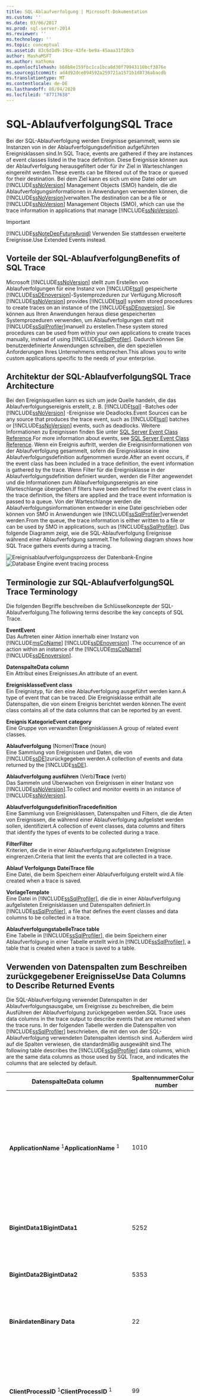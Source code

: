 ```yaml
---
title: SQL-Ablaufverfolgung | Microsoft-Dokumentation
ms.custom: ''
ms.date: 03/06/2017
ms.prod: sql-server-2014
ms.reviewer: ''
ms.technology: ''
ms.topic: conceptual
ms.assetid: 83c6d1d9-19ce-43fe-be9a-45aaa31f20cb
author: MashaMSFT
ms.author: mathoma
ms.openlocfilehash: b68b8e159fbc1ca1bca0d30f79943110bcf3876e
ms.sourcegitcommit: ad4d92dce894592a259721a1571b1d8736abacdb
ms.translationtype: MT
ms.contentlocale: de-DE
ms.lasthandoff: 08/04/2020
ms.locfileid: "87717638"
---
```

# <a name="sql-trace"></a><span data-ttu-id="5fe28-102">SQL-Ablaufverfolgung</span><span class="sxs-lookup"><span data-stu-id="5fe28-102">SQL Trace</span></span>
  <span data-ttu-id="5fe28-103">Bei der SQL-Ablaufverfolgung werden Ereignisse gesammelt, wenn sie Instanzen von in der Ablaufverfolgungsdefinition aufgeführten Ereignisklassen sind.</span><span class="sxs-lookup"><span data-stu-id="5fe28-103">In SQL Trace, events are gathered if they are instances of event classes listed in the trace definition.</span></span> <span data-ttu-id="5fe28-104">Diese Ereignisse können aus der Ablaufverfolgung herausgefiltert oder für ihr Ziel in Warteschlangen eingereiht werden.</span><span class="sxs-lookup"><span data-stu-id="5fe28-104">These events can be filtered out of the trace or queued for their destination.</span></span> <span data-ttu-id="5fe28-105">Bei dem Ziel kann es sich um eine Datei oder um [!INCLUDE[ssNoVersion](../../../includes/ssnoversion-md.md)] Management Objects (SMO) handeln, die die Ablaufverfolgungsinformationen in Anwendungen verwenden können, die [!INCLUDE[ssNoVersion](../../../includes/ssnoversion-md.md)]verwalten.</span><span class="sxs-lookup"><span data-stu-id="5fe28-105">The destination can be a file or [!INCLUDE[ssNoVersion](../../../includes/ssnoversion-md.md)] Management Objects (SMO), which can use the trace information in applications that manage [!INCLUDE[ssNoVersion](../../../includes/ssnoversion-md.md)].</span></span>  
  
> [!IMPORTANT]  
>  [!INCLUDE[ssNoteDepFutureAvoid](../../includes/ssnotedepfutureavoid-md.md)] <span data-ttu-id="5fe28-106">Verwenden Sie stattdessen erweiterte Ereignisse.</span><span class="sxs-lookup"><span data-stu-id="5fe28-106">Use Extended Events instead.</span></span>  
  
## <a name="benefits-of-sql-trace"></a><span data-ttu-id="5fe28-107">Vorteile der SQL-Ablaufverfolgung</span><span class="sxs-lookup"><span data-stu-id="5fe28-107">Benefits of SQL Trace</span></span>  
 <span data-ttu-id="5fe28-108">Microsoft [!INCLUDE[ssNoVersion](../../../includes/ssnoversion-md.md)] stellt zum Erstellen von Ablaufverfolgungen für eine Instanz von [!INCLUDE[tsql](../../../includes/tsql-md.md)] gespeicherte [!INCLUDE[ssDEnoversion](../../../includes/ssdenoversion-md.md)]-Systemprozeduren zur Verfügung.</span><span class="sxs-lookup"><span data-stu-id="5fe28-108">Microsoft [!INCLUDE[ssNoVersion](../../../includes/ssnoversion-md.md)] provides [!INCLUDE[tsql](../../../includes/tsql-md.md)] system stored procedures to create traces on an instance of the [!INCLUDE[ssDEnoversion](../../../includes/ssdenoversion-md.md)].</span></span> <span data-ttu-id="5fe28-109">Sie können aus Ihren Anwendungen heraus diese gespeicherten Systemprozeduren verwenden, um Ablaufverfolgungen statt mit [!INCLUDE[ssSqlProfiler](../../../includes/sssqlprofiler-md.md)]manuell zu erstellen.</span><span class="sxs-lookup"><span data-stu-id="5fe28-109">These system stored procedures can be used from within your own applications to create traces manually, instead of using [!INCLUDE[ssSqlProfiler](../../../includes/sssqlprofiler-md.md)].</span></span> <span data-ttu-id="5fe28-110">Dadurch können Sie benutzerdefinierte Anwendungen schreiben, die den speziellen Anforderungen Ihres Unternehmens entsprechen.</span><span class="sxs-lookup"><span data-stu-id="5fe28-110">This allows you to write custom applications specific to the needs of your enterprise.</span></span>  
  
## <a name="sql-trace-architecture"></a><span data-ttu-id="5fe28-111">Architektur der SQL-Ablaufverfolgung</span><span class="sxs-lookup"><span data-stu-id="5fe28-111">SQL Trace Architecture</span></span>  
 <span data-ttu-id="5fe28-112">Bei den Ereignisquellen kann es sich um jede Quelle handeln, die das Ablaufverfolgungsereignis erstellt, z. B. [!INCLUDE[tsql](../../../includes/tsql-md.md)] -Batches oder [!INCLUDE[ssNoVersion](../../../includes/ssnoversion-md.md)] -Ereignisse wie Deadlocks.</span><span class="sxs-lookup"><span data-stu-id="5fe28-112">Event Sources can be any source that produces the trace event, such as [!INCLUDE[tsql](../../../includes/tsql-md.md)] batches or [!INCLUDE[ssNoVersion](../../../includes/ssnoversion-md.md)] events, such as deadlocks.</span></span> <span data-ttu-id="5fe28-113">Weitere Informationen zu Ereignissen finden Sie unter [SQL Server Event Class Reference](../event-classes/sql-server-event-class-reference.md).</span><span class="sxs-lookup"><span data-stu-id="5fe28-113">For more information about events, see [SQL Server Event Class Reference](../event-classes/sql-server-event-class-reference.md).</span></span> <span data-ttu-id="5fe28-114">Wenn ein Ereignis auftritt, werden die Ereignisinformationen von der Ablaufverfolgung gesammelt, sofern die Ereignisklasse in eine Ablaufverfolgungsdefinition aufgenommen wurde.</span><span class="sxs-lookup"><span data-stu-id="5fe28-114">After an event occurs, if the event class has been included in a trace definition, the event information is gathered by the trace.</span></span> <span data-ttu-id="5fe28-115">Wenn Filter für die Ereignisklasse in der Ablaufverfolgungsdefinition definiert wurden, werden die Filter angewendet und die Informationen zum Ablaufverfolgungsereignis an eine Warteschlange übergeben.</span><span class="sxs-lookup"><span data-stu-id="5fe28-115">If filters have been defined for the event class in the trace definition, the filters are applied and the trace event information is passed to a queue.</span></span> <span data-ttu-id="5fe28-116">Von der Warteschlange werden die Ablaufverfolgungsinformationen entweder in eine Datei geschrieben oder können von SMO in Anwendungen wie [!INCLUDE[ssSqlProfiler](../../../includes/sssqlprofiler-md.md)]verwendet werden.</span><span class="sxs-lookup"><span data-stu-id="5fe28-116">From the queue, the trace information is either written to a file or can be used by SMO in applications, such as [!INCLUDE[ssSqlProfiler](../../../includes/sssqlprofiler-md.md)].</span></span> <span data-ttu-id="5fe28-117">Das folgende Diagramm zeigt, wie die SQL-Ablaufverfolgung Ereignisse während einer Ablaufverfolgung sammelt.</span><span class="sxs-lookup"><span data-stu-id="5fe28-117">The following diagram shows how SQL Trace gathers events during a tracing.</span></span>  
  
 <span data-ttu-id="5fe28-118">![Ereignisablaufverfolgungsprozess der Datenbank-Engine](../../database-engine/media/tracarch.gif "Ereignisablaufverfolgungsprozess der Datenbank-Engine")</span><span class="sxs-lookup"><span data-stu-id="5fe28-118">![Database Engine event tracing process](../../database-engine/media/tracarch.gif "Database Engine event tracing process")</span></span>  
  
## <a name="sql-trace-terminology"></a><span data-ttu-id="5fe28-119">Terminologie zur SQL-Ablaufverfolgung</span><span class="sxs-lookup"><span data-stu-id="5fe28-119">SQL Trace Terminology</span></span>  
 <span data-ttu-id="5fe28-120">Die folgenden Begriffe beschreiben die Schlüsselkonzepte der SQL-Ablaufverfolgung.</span><span class="sxs-lookup"><span data-stu-id="5fe28-120">The following terms describe the key concepts of SQL Trace.</span></span>  
  
 <span data-ttu-id="5fe28-121">**Event**</span><span class="sxs-lookup"><span data-stu-id="5fe28-121">**Event**</span></span>  
 <span data-ttu-id="5fe28-122">Das Auftreten einer Aktion innerhalb einer Instanz von [!INCLUDE[msCoName](../../includes/msconame-md.md)] [!INCLUDE[ssDEnoversion](../../../includes/ssdenoversion-md.md)] .</span><span class="sxs-lookup"><span data-stu-id="5fe28-122">The occurrence of an action within an instance of the [!INCLUDE[msCoName](../../includes/msconame-md.md)] [!INCLUDE[ssDEnoversion](../../../includes/ssdenoversion-md.md)].</span></span>  
  
 <span data-ttu-id="5fe28-123">**Datenspalte**</span><span class="sxs-lookup"><span data-stu-id="5fe28-123">**Data column**</span></span>  
 <span data-ttu-id="5fe28-124">Ein Attribut eines Ereignisses.</span><span class="sxs-lookup"><span data-stu-id="5fe28-124">An attribute of an event.</span></span>  
  
 <span data-ttu-id="5fe28-125">**Ereignisklasse**</span><span class="sxs-lookup"><span data-stu-id="5fe28-125">**Event class**</span></span>  
 <span data-ttu-id="5fe28-126">Ein Ereignistyp, für den eine Ablaufverfolgung ausgeführt werden kann.</span><span class="sxs-lookup"><span data-stu-id="5fe28-126">A type of event that can be traced.</span></span> <span data-ttu-id="5fe28-127">Die Ereignisklasse enthält alle Datenspalten, die von einem Ereignis berichtet werden können.</span><span class="sxs-lookup"><span data-stu-id="5fe28-127">The event class contains all of the data columns that can be reported by an event.</span></span>  
  
 <span data-ttu-id="5fe28-128">**Ereignis Kategorie**</span><span class="sxs-lookup"><span data-stu-id="5fe28-128">**Event category**</span></span>  
 <span data-ttu-id="5fe28-129">Eine Gruppe von verwandten Ereignisklassen.</span><span class="sxs-lookup"><span data-stu-id="5fe28-129">A group of related event classes.</span></span>  
  
 <span data-ttu-id="5fe28-130">**Ablaufverfolgung** (Nomen)</span><span class="sxs-lookup"><span data-stu-id="5fe28-130">**Trace** (noun)</span></span>  
 <span data-ttu-id="5fe28-131">Eine Sammlung von Ereignissen und Daten, die von [!INCLUDE[ssDE](../../includes/ssde-md.md)]zurückgegeben werden.</span><span class="sxs-lookup"><span data-stu-id="5fe28-131">A collection of events and data returned by the [!INCLUDE[ssDE](../../includes/ssde-md.md)].</span></span>  
  
 <span data-ttu-id="5fe28-132">**Ablaufverfolgung ausführen** (Verb)</span><span class="sxs-lookup"><span data-stu-id="5fe28-132">**Trace** (verb)</span></span>  
 <span data-ttu-id="5fe28-133">Das Sammeln und Überwachen von Ereignissen in einer Instanz von [!INCLUDE[ssNoVersion](../../../includes/ssnoversion-md.md)].</span><span class="sxs-lookup"><span data-stu-id="5fe28-133">To collect and monitor events in an instance of [!INCLUDE[ssNoVersion](../../../includes/ssnoversion-md.md)].</span></span>  
  
 <span data-ttu-id="5fe28-134">**Ablaufverfolgungsdefinition**</span><span class="sxs-lookup"><span data-stu-id="5fe28-134">**Tracedefinition**</span></span>  
 <span data-ttu-id="5fe28-135">Eine Sammlung von Ereignisklassen, Datenspalten und Filtern, die die Arten von Ereignissen, die während einer Ablaufverfolgung aufgelistet werden sollen, identifiziert.</span><span class="sxs-lookup"><span data-stu-id="5fe28-135">A collection of event classes, data columns and filters that identify the types of events to be collected during a trace.</span></span>  
  
 <span data-ttu-id="5fe28-136">**Filter**</span><span class="sxs-lookup"><span data-stu-id="5fe28-136">**Filter**</span></span>  
 <span data-ttu-id="5fe28-137">Kriterien, die die in einer Ablaufverfolgung aufgelisteten Ereignisse eingrenzen.</span><span class="sxs-lookup"><span data-stu-id="5fe28-137">Criteria that limit the events that are collected in a trace.</span></span>  
  
 <span data-ttu-id="5fe28-138">**Ablauf Verfolgungs Datei**</span><span class="sxs-lookup"><span data-stu-id="5fe28-138">**Trace file**</span></span>  
 <span data-ttu-id="5fe28-139">Eine Datei, die beim Speichern einer Ablaufverfolgung erstellt wird.</span><span class="sxs-lookup"><span data-stu-id="5fe28-139">A file created when a trace is saved.</span></span>  
  
 <span data-ttu-id="5fe28-140">**Vorlage**</span><span class="sxs-lookup"><span data-stu-id="5fe28-140">**Template**</span></span>  
 <span data-ttu-id="5fe28-141">Eine Datei in [!INCLUDE[ssSqlProfiler](../../../includes/sssqlprofiler-md.md)], die die in einer Ablaufverfolgung aufgelisteten Ereignisklassen und Datenspalten definiert.</span><span class="sxs-lookup"><span data-stu-id="5fe28-141">In [!INCLUDE[ssSqlProfiler](../../../includes/sssqlprofiler-md.md)], a file that defines the event classes and data columns to be collected in a trace.</span></span>  
  
 <span data-ttu-id="5fe28-142">**Ablaufverfolgungstabelle**</span><span class="sxs-lookup"><span data-stu-id="5fe28-142">**Trace table**</span></span>  
 <span data-ttu-id="5fe28-143">Eine Tabelle in [!INCLUDE[ssSqlProfiler](../../../includes/sssqlprofiler-md.md)], die beim Speichern einer Ablaufverfolgung in einer Tabelle erstellt wird.</span><span class="sxs-lookup"><span data-stu-id="5fe28-143">In [!INCLUDE[ssSqlProfiler](../../../includes/sssqlprofiler-md.md)], a table that is created when a trace is saved to a table.</span></span>  
  
## <a name="use-data-columns-to-describe-returned-events"></a><span data-ttu-id="5fe28-144">Verwenden von Datenspalten zum Beschreiben zurückgegebener Ereignisse</span><span class="sxs-lookup"><span data-stu-id="5fe28-144">Use Data Columns to Describe Returned Events</span></span>  
 <span data-ttu-id="5fe28-145">Die SQL-Ablaufverfolgung verwendet Datenspalten in der Ablaufverfolgungsausgabe, um Ereignisse zu beschreiben, die beim Ausführen der Ablaufverfolgung zurückgegeben werden.</span><span class="sxs-lookup"><span data-stu-id="5fe28-145">SQL Trace uses data columns in the trace output to describe events that are returned when the trace runs.</span></span> <span data-ttu-id="5fe28-146">In der folgenden Tabelle werden die Datenspalten von [!INCLUDE[ssSqlProfiler](../../../includes/sssqlprofiler-md.md)] beschrieben, die mit den von der SQL-Ablaufverfolgung verwendeten Datenspalten identisch sind. Außerdem wird auf die Spalten verwiesen, die standardmäßig ausgewählt sind.</span><span class="sxs-lookup"><span data-stu-id="5fe28-146">The following table describes the [!INCLUDE[ssSqlProfiler](../../../includes/sssqlprofiler-md.md)] data columns, which are the same data columns as those used by SQL Trace, and indicates the columns that are selected by default.</span></span>  
  
|<span data-ttu-id="5fe28-147">Datenspalte</span><span class="sxs-lookup"><span data-stu-id="5fe28-147">Data column</span></span>|<span data-ttu-id="5fe28-148">Spaltennummer</span><span class="sxs-lookup"><span data-stu-id="5fe28-148">Column number</span></span>|<span data-ttu-id="5fe28-149">BESCHREIBUNG</span><span class="sxs-lookup"><span data-stu-id="5fe28-149">Description</span></span>|  
|-----------------|-------------------|-----------------|  
|<span data-ttu-id="5fe28-150">**ApplicationName** <sup>1</sup></span><span class="sxs-lookup"><span data-stu-id="5fe28-150">**ApplicationName** <sup>1</sup></span></span>|<span data-ttu-id="5fe28-151">10</span><span class="sxs-lookup"><span data-stu-id="5fe28-151">10</span></span>|<span data-ttu-id="5fe28-152">Der Name der Clientanwendung, die die Verbindung mit einer Instanz von [!INCLUDE[ssNoVersion](../../../includes/ssnoversion-md.md)]hergestellt hat.</span><span class="sxs-lookup"><span data-stu-id="5fe28-152">The name of the client application that created the connection to an instance of [!INCLUDE[ssNoVersion](../../../includes/ssnoversion-md.md)].</span></span> <span data-ttu-id="5fe28-153">Diese Spalte wird mit den Werten aufgefüllt, die von der Anwendung übergeben werden, und nicht mit dem Namen des Programms.</span><span class="sxs-lookup"><span data-stu-id="5fe28-153">This column is populated with the values passed by the application and not the name of the program.</span></span>|  
|<span data-ttu-id="5fe28-154">**BigintData1**</span><span class="sxs-lookup"><span data-stu-id="5fe28-154">**BigintData1**</span></span>|<span data-ttu-id="5fe28-155">52</span><span class="sxs-lookup"><span data-stu-id="5fe28-155">52</span></span>|<span data-ttu-id="5fe28-156">Ein Wert (Datentyp `bigint`), der von der Ereignisklasse abhängt, die in der Ablaufverfolgung angegeben ist.</span><span class="sxs-lookup"><span data-stu-id="5fe28-156">Value (`bigint` data type), which depends on the event class specified in the trace.</span></span>|  
|<span data-ttu-id="5fe28-157">**BigintData2**</span><span class="sxs-lookup"><span data-stu-id="5fe28-157">**BigintData2**</span></span>|<span data-ttu-id="5fe28-158">53</span><span class="sxs-lookup"><span data-stu-id="5fe28-158">53</span></span>|<span data-ttu-id="5fe28-159">Ein Wert (Datentyp `bigint`), der von der Ereignisklasse abhängt, die in der Ablaufverfolgung angegeben ist.</span><span class="sxs-lookup"><span data-stu-id="5fe28-159">Value (`bigint` data type), which depends on the event class specified in the trace.</span></span>|  
|<span data-ttu-id="5fe28-160">**Binärdaten**</span><span class="sxs-lookup"><span data-stu-id="5fe28-160">**Binary Data**</span></span>|<span data-ttu-id="5fe28-161">2</span><span class="sxs-lookup"><span data-stu-id="5fe28-161">2</span></span>|<span data-ttu-id="5fe28-162">Der binäre Wert, der von der Ereignisklasse abhängt, die in der Ablaufverfolgung aufgezeichnet wird.</span><span class="sxs-lookup"><span data-stu-id="5fe28-162">The binary value dependent on the event class that is captured in the trace.</span></span>|  
|<span data-ttu-id="5fe28-163">**ClientProcessID** <sup>1</sup></span><span class="sxs-lookup"><span data-stu-id="5fe28-163">**ClientProcessID** <sup>1</sup></span></span>|<span data-ttu-id="5fe28-164">9</span><span class="sxs-lookup"><span data-stu-id="5fe28-164">9</span></span>|<span data-ttu-id="5fe28-165">Die ID, die der Hostcomputer dem Prozess zuweist, in dem die Clientanwendung ausgeführt wird.</span><span class="sxs-lookup"><span data-stu-id="5fe28-165">The ID assigned by the host computer to the process where the client application is running.</span></span> <span data-ttu-id="5fe28-166">Diese Datenspalte wird aufgefüllt, wenn die Clientprozess-ID durch den Client bereitgestellt wird.</span><span class="sxs-lookup"><span data-stu-id="5fe28-166">This data column is populated if the client process ID is provided by the client.</span></span>|  
|<span data-ttu-id="5fe28-167">**ColumnPermissions**</span><span class="sxs-lookup"><span data-stu-id="5fe28-167">**ColumnPermissions**</span></span>|<span data-ttu-id="5fe28-168">44</span><span class="sxs-lookup"><span data-stu-id="5fe28-168">44</span></span>|<span data-ttu-id="5fe28-169">Gibt an, ob eine Spaltenberechtigung festgelegt wurde.</span><span class="sxs-lookup"><span data-stu-id="5fe28-169">Indicates whether a column permission was set.</span></span> <span data-ttu-id="5fe28-170">Sie können den Text der Anweisung analysieren, um zu bestimmen, welche Berechtigungen auf welche Spalten angewendet wurden.</span><span class="sxs-lookup"><span data-stu-id="5fe28-170">You can parse the statement text to determine which permissions were applied to which columns.</span></span>|  
|<span data-ttu-id="5fe28-171">**CPU**</span><span class="sxs-lookup"><span data-stu-id="5fe28-171">**CPU**</span></span>|<span data-ttu-id="5fe28-172">18</span><span class="sxs-lookup"><span data-stu-id="5fe28-172">18</span></span>|<span data-ttu-id="5fe28-173">Die CPU-Zeit (in Millisekunden), die vom Ereignis verwendet wurde.</span><span class="sxs-lookup"><span data-stu-id="5fe28-173">The amount of CPU time (in milliseconds) that is used by the event.</span></span>|  
|<span data-ttu-id="5fe28-174">**Datenbank-ID** <sup>1</sup></span><span class="sxs-lookup"><span data-stu-id="5fe28-174">**Database ID** <sup>1</sup></span></span>|<span data-ttu-id="5fe28-175">3</span><span class="sxs-lookup"><span data-stu-id="5fe28-175">3</span></span>|<span data-ttu-id="5fe28-176">Die ID der Datenbank, die durch die USE *database_name* -Anweisung angegeben wurde, bzw. die ID der Standarddatenbank, wenn für eine bestimmte Instanz keine USE *database_name*-Anweisung ausgegeben wurde.</span><span class="sxs-lookup"><span data-stu-id="5fe28-176">The ID of the database specified by the USE *database_name* statement, or the ID of the default database if no USE *database_name*statement has been issued for a given instance.</span></span> [!INCLUDE[ssSqlProfiler](../../../includes/sssqlprofiler-md.md)] <span data-ttu-id="5fe28-177">zeigt den Namen der Datenbank an, wenn die **ServerName** -Datenspalte in der Ablaufverfolgung aufgezeichnet wird und der Server verfügbar ist.</span><span class="sxs-lookup"><span data-stu-id="5fe28-177">displays the name of the database if the **ServerName** data column is captured in the trace and the server is available.</span></span> <span data-ttu-id="5fe28-178">Der Wert für eine Datenbank kann mithilfe der DB_ID-Funktion ermittelt werden.</span><span class="sxs-lookup"><span data-stu-id="5fe28-178">Determine the value for a database by using the DB_ID function.</span></span>|  
|<span data-ttu-id="5fe28-179">**DatabaseName**</span><span class="sxs-lookup"><span data-stu-id="5fe28-179">**DatabaseName**</span></span>|<span data-ttu-id="5fe28-180">35</span><span class="sxs-lookup"><span data-stu-id="5fe28-180">35</span></span>|<span data-ttu-id="5fe28-181">Der Name der Datenbank, in der die Benutzeranweisung ausgeführt wird.</span><span class="sxs-lookup"><span data-stu-id="5fe28-181">The name of the database in which the user statement is running.</span></span>|  
|<span data-ttu-id="5fe28-182">**Dbusername** <sup>1</sup></span><span class="sxs-lookup"><span data-stu-id="5fe28-182">**DBUserName** <sup>1</sup></span></span>|<span data-ttu-id="5fe28-183">40</span><span class="sxs-lookup"><span data-stu-id="5fe28-183">40</span></span>|<span data-ttu-id="5fe28-184">Der [!INCLUDE[ssNoVersion](../../../includes/ssnoversion-md.md)] -Benutzername des Clients.</span><span class="sxs-lookup"><span data-stu-id="5fe28-184">The [!INCLUDE[ssNoVersion](../../../includes/ssnoversion-md.md)] user name of the client.</span></span>|  
|<span data-ttu-id="5fe28-185">**Duration**</span><span class="sxs-lookup"><span data-stu-id="5fe28-185">**Duration**</span></span>|<span data-ttu-id="5fe28-186">13</span><span class="sxs-lookup"><span data-stu-id="5fe28-186">13</span></span>|<span data-ttu-id="5fe28-187">Die Dauer (in Millisekunden) des Ereignisses.</span><span class="sxs-lookup"><span data-stu-id="5fe28-187">The duration (in microseconds) of the event.</span></span><br /><br /> <span data-ttu-id="5fe28-188">Der Server meldet die Dauer eines Ereignisses in Mikrosekunden (ein Millionstel oder 10<sup>-6</sup>einer Sekunde) und den Umfang der vom Ereignis verbrauchten CPU-Zeit in Millisekunden (ein Tausendstel oder 10<sup>-3</sup>einer Sekunde).</span><span class="sxs-lookup"><span data-stu-id="5fe28-188">The server reports the duration of an event in microseconds (one millionth, or 10<sup>-6</sup>, of a second) and the amount of CPU time used by the event in milliseconds (one thousandth, or 10<sup>-3</sup>, of a second).</span></span> <span data-ttu-id="5fe28-189">In [!INCLUDE[ssSqlProfiler](../../../includes/sssqlprofiler-md.md)] zeigt die grafische Benutzeroberfläche die **Duration** -Spalte standardmäßig in Millisekunden an. Wird jedoch eine Ablaufverfolgung entweder in einer Datei oder in einer Datenbanktabelle gespeichert, wird der Wert der **Duration** -Spalte in Mikrosekunden aufgezeichnet.</span><span class="sxs-lookup"><span data-stu-id="5fe28-189">The [!INCLUDE[ssSqlProfiler](../../../includes/sssqlprofiler-md.md)] graphical user interface displays the **Duration** column in milliseconds by default, but when a trace is saved to either a file or a database table, the **Duration** column value is written in microseconds.</span></span>|  
|<span data-ttu-id="5fe28-190">**EndTime**</span><span class="sxs-lookup"><span data-stu-id="5fe28-190">**EndTime**</span></span>|<span data-ttu-id="5fe28-191">15</span><span class="sxs-lookup"><span data-stu-id="5fe28-191">15</span></span>|<span data-ttu-id="5fe28-192">Die Beendigungszeit des Ereignisses.</span><span class="sxs-lookup"><span data-stu-id="5fe28-192">The time at which the event ended.</span></span> <span data-ttu-id="5fe28-193">Diese Spalte wird nicht für Ereignisklassen, die auf ein startendes Ereignis verweisen, wie z. B. **SQL:BatchStarting** oder **SP:Starting**, aufgefüllt.</span><span class="sxs-lookup"><span data-stu-id="5fe28-193">This column is not populated for event classes that refer to an event that is starting, such as **SQL:BatchStarting** or **SP:Starting**.</span></span>|  
|<span data-ttu-id="5fe28-194">**Fehler**</span><span class="sxs-lookup"><span data-stu-id="5fe28-194">**Error**</span></span>|<span data-ttu-id="5fe28-195">31</span><span class="sxs-lookup"><span data-stu-id="5fe28-195">31</span></span>|<span data-ttu-id="5fe28-196">Die Fehlernummer eines Ereignisses.</span><span class="sxs-lookup"><span data-stu-id="5fe28-196">The error number of a given event.</span></span> <span data-ttu-id="5fe28-197">Dies ist häufig die in **sysmessages**gespeicherte Fehlernummer.</span><span class="sxs-lookup"><span data-stu-id="5fe28-197">Often this is the error number stored in **sysmessages**.</span></span>|  
|<span data-ttu-id="5fe28-198">**EventClass** <sup>1</sup></span><span class="sxs-lookup"><span data-stu-id="5fe28-198">**EventClass** <sup>1</sup></span></span>|<span data-ttu-id="5fe28-199">27</span><span class="sxs-lookup"><span data-stu-id="5fe28-199">27</span></span>|<span data-ttu-id="5fe28-200">Der Typ der aufgezeichneten Ereignisklasse.</span><span class="sxs-lookup"><span data-stu-id="5fe28-200">The type of event class that is captured.</span></span>|  
|<span data-ttu-id="5fe28-201">**EventSequence**</span><span class="sxs-lookup"><span data-stu-id="5fe28-201">**EventSequence**</span></span>|<span data-ttu-id="5fe28-202">51</span><span class="sxs-lookup"><span data-stu-id="5fe28-202">51</span></span>|<span data-ttu-id="5fe28-203">Die Sequenznummer für dieses Ereignis.</span><span class="sxs-lookup"><span data-stu-id="5fe28-203">Sequence number for this event.</span></span>|  
|<span data-ttu-id="5fe28-204">**EventSubClass** <sup>1</sup></span><span class="sxs-lookup"><span data-stu-id="5fe28-204">**EventSubClass** <sup>1</sup></span></span>|<span data-ttu-id="5fe28-205">21</span><span class="sxs-lookup"><span data-stu-id="5fe28-205">21</span></span>|<span data-ttu-id="5fe28-206">Der Typ der Ereignisunterklasse, der weitere Informationen zu jeder Ereignisklasse bereitstellt.</span><span class="sxs-lookup"><span data-stu-id="5fe28-206">The type of event subclass, which provides further information about each event class.</span></span> <span data-ttu-id="5fe28-207">Beispielsweise repräsentieren Ereignisunterklassenwerte für die **Execution Warnings** -Ereignisklasse den Typ der Ausführungswarnung:</span><span class="sxs-lookup"><span data-stu-id="5fe28-207">For example, event subclass values for the **Execution Warning** event class represent the type of execution warning:</span></span><br /><br /> <span data-ttu-id="5fe28-208">**1** = Abfragewartezeit.</span><span class="sxs-lookup"><span data-stu-id="5fe28-208">**1** = Query wait.</span></span> <span data-ttu-id="5fe28-209">Die Abfrage muss auf Ressourcen warten (z. B. Arbeitsspeicher), bevor sie ausgeführt werden kann.</span><span class="sxs-lookup"><span data-stu-id="5fe28-209">The query must wait for resources before it can execute; for example, memory.</span></span><br /><br /> <span data-ttu-id="5fe28-210">**2** = Abfrage Timeout. Bei der Abfrage ist beim Warten auf die Ausführung erforderlicher Ressourcen ein Timeout aufgetreten.</span><span class="sxs-lookup"><span data-stu-id="5fe28-210">**2** = Query time-out. The query timed out while waiting for required resources to execute.</span></span> <span data-ttu-id="5fe28-211">Diese Datenspalte wird nicht für alle Ereignisklassen aufgefüllt.</span><span class="sxs-lookup"><span data-stu-id="5fe28-211">This data column is not populated for all event classes.</span></span>|  
|<span data-ttu-id="5fe28-212">**GUID**</span><span class="sxs-lookup"><span data-stu-id="5fe28-212">**GUID**</span></span>|<span data-ttu-id="5fe28-213">54</span><span class="sxs-lookup"><span data-stu-id="5fe28-213">54</span></span>|<span data-ttu-id="5fe28-214">Ein GUID-Wert, der von der Ereignisklasse abhängt, die in der Ablaufverfolgung angegeben ist.</span><span class="sxs-lookup"><span data-stu-id="5fe28-214">GUID value which depends on the event class specified in the trace.</span></span>|  
|<span data-ttu-id="5fe28-215">**FileName**</span><span class="sxs-lookup"><span data-stu-id="5fe28-215">**FileName**</span></span>|<span data-ttu-id="5fe28-216">36</span><span class="sxs-lookup"><span data-stu-id="5fe28-216">36</span></span>|<span data-ttu-id="5fe28-217">Der logische Name der Datei, die geändert wird.</span><span class="sxs-lookup"><span data-stu-id="5fe28-217">The logical name of the file that is modified.</span></span>|  
|<span data-ttu-id="5fe28-218">**Handle**</span><span class="sxs-lookup"><span data-stu-id="5fe28-218">**Handle**</span></span>|<span data-ttu-id="5fe28-219">33</span><span class="sxs-lookup"><span data-stu-id="5fe28-219">33</span></span>|<span data-ttu-id="5fe28-220">Die ganze Zahl, die von ODBC, OLE DB oder DB-Library zum Koordinieren der Serverausführung verwendet wird.</span><span class="sxs-lookup"><span data-stu-id="5fe28-220">The integer used by ODBC, OLE DB, or DB-Library to coordinate server execution.</span></span>|  
|<span data-ttu-id="5fe28-221">**Hostname** <sup>1</sup></span><span class="sxs-lookup"><span data-stu-id="5fe28-221">**HostName** <sup>1</sup></span></span>|<span data-ttu-id="5fe28-222">8</span><span class="sxs-lookup"><span data-stu-id="5fe28-222">8</span></span>|<span data-ttu-id="5fe28-223">Der Name des Computers, auf dem der Client ausgeführt wird.</span><span class="sxs-lookup"><span data-stu-id="5fe28-223">The name of the computer on which the client is running.</span></span> <span data-ttu-id="5fe28-224">Diese Datenspalte wird aufgefüllt, wenn der Hostname durch den Client bereitgestellt wird.</span><span class="sxs-lookup"><span data-stu-id="5fe28-224">This data column is populated if the host name is provided by the client.</span></span> <span data-ttu-id="5fe28-225">Der Hostname kann mithilfe der HOST_NAME-Funktion bestimmt werden.</span><span class="sxs-lookup"><span data-stu-id="5fe28-225">To determine the host name, use the HOST_NAME function.</span></span>|  
|<span data-ttu-id="5fe28-226">**IndexID**</span><span class="sxs-lookup"><span data-stu-id="5fe28-226">**IndexID**</span></span>|<span data-ttu-id="5fe28-227">24</span><span class="sxs-lookup"><span data-stu-id="5fe28-227">24</span></span>|<span data-ttu-id="5fe28-228">Die ID für den Index des Objekts, das von dem Ereignis betroffen ist.</span><span class="sxs-lookup"><span data-stu-id="5fe28-228">The ID for the index on the object affected by the event.</span></span> <span data-ttu-id="5fe28-229">Sie können die Index-ID für ein Objekt mithilfe der **indid** -Spalte der **sysindexes** -Systemtabelle ermitteln.</span><span class="sxs-lookup"><span data-stu-id="5fe28-229">To determine the index ID for an object, use the **indid** column of the **sysindexes** system table.</span></span>|  
|<span data-ttu-id="5fe28-230">**IntegerData**</span><span class="sxs-lookup"><span data-stu-id="5fe28-230">**IntegerData**</span></span>|<span data-ttu-id="5fe28-231">25</span><span class="sxs-lookup"><span data-stu-id="5fe28-231">25</span></span>|<span data-ttu-id="5fe28-232">Der ganzzahlige Wert, der von der Ereignisklasse abhängt, die in der Ablaufverfolgung aufgezeichnet wird.</span><span class="sxs-lookup"><span data-stu-id="5fe28-232">The integer value dependent on the event class captured in the trace.</span></span>|  
|<span data-ttu-id="5fe28-233">**IntegerData2**</span><span class="sxs-lookup"><span data-stu-id="5fe28-233">**IntegerData2**</span></span>|<span data-ttu-id="5fe28-234">55</span><span class="sxs-lookup"><span data-stu-id="5fe28-234">55</span></span>|<span data-ttu-id="5fe28-235">Der ganzzahlige Wert, der von der Ereignisklasse abhängt, die in der Ablaufverfolgung aufgezeichnet wird.</span><span class="sxs-lookup"><span data-stu-id="5fe28-235">The integer value dependent on the event class captured in the trace.</span></span>|  
|<span data-ttu-id="5fe28-236">**IsSystem**</span><span class="sxs-lookup"><span data-stu-id="5fe28-236">**IsSystem**</span></span>|<span data-ttu-id="5fe28-237">60</span><span class="sxs-lookup"><span data-stu-id="5fe28-237">60</span></span>|<span data-ttu-id="5fe28-238">Gibt an, ob das Ereignis bei einem Systemprozess oder einem Benutzerprozess aufgetreten ist:</span><span class="sxs-lookup"><span data-stu-id="5fe28-238">Indicates whether the event occurred on a system process or a user process:</span></span><br /><br /> <span data-ttu-id="5fe28-239">**1** = System</span><span class="sxs-lookup"><span data-stu-id="5fe28-239">**1** = system</span></span><br /><br /> <span data-ttu-id="5fe28-240">**0** = Benutzer</span><span class="sxs-lookup"><span data-stu-id="5fe28-240">**0** = user</span></span>|  
|<span data-ttu-id="5fe28-241">**LineNumber**</span><span class="sxs-lookup"><span data-stu-id="5fe28-241">**LineNumber**</span></span>|<span data-ttu-id="5fe28-242">5</span><span class="sxs-lookup"><span data-stu-id="5fe28-242">5</span></span>|<span data-ttu-id="5fe28-243">Enthält die Nummer der Zeile mit dem Fehler.</span><span class="sxs-lookup"><span data-stu-id="5fe28-243">Contains the number of the line that contains the error.</span></span> <span data-ttu-id="5fe28-244">Für Ereignisse, an denen [!INCLUDE[tsql](../../../includes/tsql-md.md)] -Anweisungen beteiligt sind, wie z. B. **SP:StmtStarting**, enthält der Wert von **LineNumber** die Zeilennummer der Anweisung in der gespeicherten Prozedur oder dem Batch.</span><span class="sxs-lookup"><span data-stu-id="5fe28-244">For events that involve [!INCLUDE[tsql](../../../includes/tsql-md.md)] statements, like **SP:StmtStarting**, the **LineNumber** contains the line number of the statement in the stored procedure or batch.</span></span>|  
|<span data-ttu-id="5fe28-245">**LinkedServerName**</span><span class="sxs-lookup"><span data-stu-id="5fe28-245">**LinkedServerName**</span></span>|<span data-ttu-id="5fe28-246">45</span><span class="sxs-lookup"><span data-stu-id="5fe28-246">45</span></span>|<span data-ttu-id="5fe28-247">Name des Verbindungsservers</span><span class="sxs-lookup"><span data-stu-id="5fe28-247">Name of the linked server.</span></span>|  
|<span data-ttu-id="5fe28-248">**LoginName**</span><span class="sxs-lookup"><span data-stu-id="5fe28-248">**LoginName**</span></span>|<span data-ttu-id="5fe28-249">11</span><span class="sxs-lookup"><span data-stu-id="5fe28-249">11</span></span>|<span data-ttu-id="5fe28-250">Anmeldename des Benutzers (Anmeldung der SQL Server-Sicherheit oder Windows-Anmeldeinformationen im Format DOMAIN\Username).</span><span class="sxs-lookup"><span data-stu-id="5fe28-250">The name of the login of the user (either SQL Server security login or the Windows login credentials in the form of DOMAIN\Username).</span></span>|  
|<span data-ttu-id="5fe28-251">**LoginSID** <sup>1</sup></span><span class="sxs-lookup"><span data-stu-id="5fe28-251">**LoginSid** <sup>1</sup></span></span>|<span data-ttu-id="5fe28-252">41</span><span class="sxs-lookup"><span data-stu-id="5fe28-252">41</span></span>|<span data-ttu-id="5fe28-253">Die Sicherheits-ID (SID) des angemeldeten Benutzers.</span><span class="sxs-lookup"><span data-stu-id="5fe28-253">The security identifier (SID) of the logged-in user.</span></span> <span data-ttu-id="5fe28-254">Sie finden diese Informationen in der **sys.server_principals** -Sicht der **master** -Datenbank.</span><span class="sxs-lookup"><span data-stu-id="5fe28-254">You can find this information in the **sys.server_principals** view of the **master** database.</span></span> <span data-ttu-id="5fe28-255">Jede Anmeldung am Server weist eine eindeutige ID auf.</span><span class="sxs-lookup"><span data-stu-id="5fe28-255">Each login to the server has a unique ID.</span></span>|  
|<span data-ttu-id="5fe28-256">**MethodName**</span><span class="sxs-lookup"><span data-stu-id="5fe28-256">**MethodName**</span></span>|<span data-ttu-id="5fe28-257">47</span><span class="sxs-lookup"><span data-stu-id="5fe28-257">47</span></span>|<span data-ttu-id="5fe28-258">Der Name der OLE DB-Methode.</span><span class="sxs-lookup"><span data-stu-id="5fe28-258">Name of the OLEDB method.</span></span>|  
|<span data-ttu-id="5fe28-259">**Mode**</span><span class="sxs-lookup"><span data-stu-id="5fe28-259">**Mode**</span></span>|<span data-ttu-id="5fe28-260">32</span><span class="sxs-lookup"><span data-stu-id="5fe28-260">32</span></span>|<span data-ttu-id="5fe28-261">Die ganze Zahl, die von verschiedenen Ereignissen verwendet wird, um einen Status zu beschreiben, den das Ereignis anfordert oder den es empfangen hat.</span><span class="sxs-lookup"><span data-stu-id="5fe28-261">The integer used by various events to describe a state the event is requesting or has received.</span></span>|  
|<span data-ttu-id="5fe28-262">**NestLevel**</span><span class="sxs-lookup"><span data-stu-id="5fe28-262">**NestLevel**</span></span>|<span data-ttu-id="5fe28-263">29</span><span class="sxs-lookup"><span data-stu-id="5fe28-263">29</span></span>|<span data-ttu-id="5fe28-264">Ganze Zahl, die die von @@NESTLEVEL zurückgegebenen Daten darstellt.</span><span class="sxs-lookup"><span data-stu-id="5fe28-264">The integer that represents the data returned by @@NESTLEVEL.</span></span>|  
|<span data-ttu-id="5fe28-265">**NTDomainName** <sup>1</sup></span><span class="sxs-lookup"><span data-stu-id="5fe28-265">**NTDomainName** <sup>1</sup></span></span>|<span data-ttu-id="5fe28-266">7</span><span class="sxs-lookup"><span data-stu-id="5fe28-266">7</span></span>|<span data-ttu-id="5fe28-267">Die Microsoft Windows-Domäne, der der Benutzer angehört.</span><span class="sxs-lookup"><span data-stu-id="5fe28-267">The Microsoft Windows domain to which the user belongs.</span></span>|  
|<span data-ttu-id="5fe28-268">**NTUserName** <sup>1</sup></span><span class="sxs-lookup"><span data-stu-id="5fe28-268">**NTUserName** <sup>1</sup></span></span>|<span data-ttu-id="5fe28-269">6</span><span class="sxs-lookup"><span data-stu-id="5fe28-269">6</span></span>|<span data-ttu-id="5fe28-270">Der Windows-Benutzername.</span><span class="sxs-lookup"><span data-stu-id="5fe28-270">The Windows user name.</span></span>|  
|<span data-ttu-id="5fe28-271">**ObjectID**</span><span class="sxs-lookup"><span data-stu-id="5fe28-271">**ObjectID**</span></span>|<span data-ttu-id="5fe28-272">22</span><span class="sxs-lookup"><span data-stu-id="5fe28-272">22</span></span>|<span data-ttu-id="5fe28-273">Die vom System zugewiesene ID des Objekts.</span><span class="sxs-lookup"><span data-stu-id="5fe28-273">The system-assigned ID of the object.</span></span>|  
|<span data-ttu-id="5fe28-274">**ObjectID2**</span><span class="sxs-lookup"><span data-stu-id="5fe28-274">**ObjectID2**</span></span>|<span data-ttu-id="5fe28-275">56</span><span class="sxs-lookup"><span data-stu-id="5fe28-275">56</span></span>|<span data-ttu-id="5fe28-276">Die ID des verbundenen Objekts bzw. der verbundenen Entität, soweit verfügbar.</span><span class="sxs-lookup"><span data-stu-id="5fe28-276">The ID of the related object or entity, if available.</span></span>|  
|<span data-ttu-id="5fe28-277">**ObjectName**</span><span class="sxs-lookup"><span data-stu-id="5fe28-277">**ObjectName**</span></span>|<span data-ttu-id="5fe28-278">34</span><span class="sxs-lookup"><span data-stu-id="5fe28-278">34</span></span>|<span data-ttu-id="5fe28-279">Der Name des Objekts, auf das verwiesen wird.</span><span class="sxs-lookup"><span data-stu-id="5fe28-279">The name of the object that is referenced.</span></span>|  
|<span data-ttu-id="5fe28-280">**ObjectType** <sup>2</sup></span><span class="sxs-lookup"><span data-stu-id="5fe28-280">**ObjectType** <sup>2</sup></span></span>|<span data-ttu-id="5fe28-281">28</span><span class="sxs-lookup"><span data-stu-id="5fe28-281">28</span></span>|<span data-ttu-id="5fe28-282">Der Wert, der den Typ des am Ereignis beteiligten Objekts darstellt.</span><span class="sxs-lookup"><span data-stu-id="5fe28-282">The value representing the type of the object involved in the event.</span></span> <span data-ttu-id="5fe28-283">Dieser Wert entspricht der **Type** -Spalte in **sysobjects**.</span><span class="sxs-lookup"><span data-stu-id="5fe28-283">This value corresponds to the **type** column in **sysobjects**.</span></span>|  
|<span data-ttu-id="5fe28-284">**Kompensieren**</span><span class="sxs-lookup"><span data-stu-id="5fe28-284">**Offset**</span></span>|<span data-ttu-id="5fe28-285">61</span><span class="sxs-lookup"><span data-stu-id="5fe28-285">61</span></span>|<span data-ttu-id="5fe28-286">Der Startoffset der Anweisung in der gespeicherten Prozedur oder dem Batch.</span><span class="sxs-lookup"><span data-stu-id="5fe28-286">The starting offset of the statement within the stored procedure or batch.</span></span>|  
|<span data-ttu-id="5fe28-287">**OwnerID**</span><span class="sxs-lookup"><span data-stu-id="5fe28-287">**OwnerID**</span></span>|<span data-ttu-id="5fe28-288">58</span><span class="sxs-lookup"><span data-stu-id="5fe28-288">58</span></span>|<span data-ttu-id="5fe28-289">Nur für Sperrereignisse.</span><span class="sxs-lookup"><span data-stu-id="5fe28-289">For lock events only.</span></span> <span data-ttu-id="5fe28-290">Der Typ des Objekts, das eine Sperre aufweist.</span><span class="sxs-lookup"><span data-stu-id="5fe28-290">The type of the object that owns a lock.</span></span>|  
|<span data-ttu-id="5fe28-291">**OwnerName**</span><span class="sxs-lookup"><span data-stu-id="5fe28-291">**OwnerName**</span></span>|<span data-ttu-id="5fe28-292">37</span><span class="sxs-lookup"><span data-stu-id="5fe28-292">37</span></span>|<span data-ttu-id="5fe28-293">Der Datenbank-Benutzername des Objektbesitzers.</span><span class="sxs-lookup"><span data-stu-id="5fe28-293">The database user name of the object owner.</span></span>|  
|<span data-ttu-id="5fe28-294">**ParentName**</span><span class="sxs-lookup"><span data-stu-id="5fe28-294">**ParentName**</span></span>|<span data-ttu-id="5fe28-295">59</span><span class="sxs-lookup"><span data-stu-id="5fe28-295">59</span></span>|<span data-ttu-id="5fe28-296">Der Name des Schemas, in dem sich dieses Objekt befindet.</span><span class="sxs-lookup"><span data-stu-id="5fe28-296">The name of the schema in which the object resides.</span></span>|  
|<span data-ttu-id="5fe28-297">**Berechtigungen**</span><span class="sxs-lookup"><span data-stu-id="5fe28-297">**Permissions**</span></span>|<span data-ttu-id="5fe28-298">19</span><span class="sxs-lookup"><span data-stu-id="5fe28-298">19</span></span>|<span data-ttu-id="5fe28-299">Der ganzzahlige Wert, der den Typ der überprüften Berechtigungen darstellt.</span><span class="sxs-lookup"><span data-stu-id="5fe28-299">The integer value that represents the type of permissions checked.</span></span> <span data-ttu-id="5fe28-300">Gültige Werte:</span><span class="sxs-lookup"><span data-stu-id="5fe28-300">Values are:</span></span><br /><br /> <span data-ttu-id="5fe28-301">**1** = alles auswählen</span><span class="sxs-lookup"><span data-stu-id="5fe28-301">**1** = SELECT ALL</span></span><br /><br /> <span data-ttu-id="5fe28-302">**2** = alle aktualisieren</span><span class="sxs-lookup"><span data-stu-id="5fe28-302">**2** = UPDATE ALL</span></span><br /><br /> <span data-ttu-id="5fe28-303">**4** = Verweise auf alle</span><span class="sxs-lookup"><span data-stu-id="5fe28-303">**4** = REFERENCES ALL</span></span><br /><br /> <span data-ttu-id="5fe28-304">**8** = einfügen</span><span class="sxs-lookup"><span data-stu-id="5fe28-304">**8** = INSERT</span></span><br /><br /> <span data-ttu-id="5fe28-305">**16** = löschen</span><span class="sxs-lookup"><span data-stu-id="5fe28-305">**16** = DELETE</span></span><br /><br /> <span data-ttu-id="5fe28-306">**32** = Execute (nur Prozeduren)</span><span class="sxs-lookup"><span data-stu-id="5fe28-306">**32** = EXECUTE (procedures only)</span></span><br /><br /> <span data-ttu-id="5fe28-307">**4096** = Select Any (mindestens eine Spalte)</span><span class="sxs-lookup"><span data-stu-id="5fe28-307">**4096** = SELECT ANY (at least one column)</span></span><br /><br /> <span data-ttu-id="5fe28-308">**8192** = alle aktualisieren</span><span class="sxs-lookup"><span data-stu-id="5fe28-308">**8192** = UPDATE ANY</span></span><br /><br /> <span data-ttu-id="5fe28-309">**16384** = REFERENCES ANY</span><span class="sxs-lookup"><span data-stu-id="5fe28-309">**16384** = REFERENCES ANY</span></span>|  
|<span data-ttu-id="5fe28-310">**ProviderName**</span><span class="sxs-lookup"><span data-stu-id="5fe28-310">**ProviderName**</span></span>|<span data-ttu-id="5fe28-311">46</span><span class="sxs-lookup"><span data-stu-id="5fe28-311">46</span></span>|<span data-ttu-id="5fe28-312">Der Name des OLE DB-Anbieters.</span><span class="sxs-lookup"><span data-stu-id="5fe28-312">Name of the OLEDB provider.</span></span>|  
|<span data-ttu-id="5fe28-313">**Reads**</span><span class="sxs-lookup"><span data-stu-id="5fe28-313">**Reads**</span></span>|<span data-ttu-id="5fe28-314">16</span><span class="sxs-lookup"><span data-stu-id="5fe28-314">16</span></span>|<span data-ttu-id="5fe28-315">Die Anzahl der Lesevorgänge auf dem logischen Datenträger, die vom Server aufgrund dieses Ereignisses ausgeführt werden.</span><span class="sxs-lookup"><span data-stu-id="5fe28-315">The number of read operations on the logical disk that are performed by the server on behalf of the event.</span></span> <span data-ttu-id="5fe28-316">Hierzu zählen alle Lesevorgänge aus Tabellen und Puffern während der Ausführung der Anweisung.</span><span class="sxs-lookup"><span data-stu-id="5fe28-316">These read operations include all reads from tables and buffers during the statement's execution.</span></span>|  
|<span data-ttu-id="5fe28-317">**RequestID**</span><span class="sxs-lookup"><span data-stu-id="5fe28-317">**RequestID**</span></span>|<span data-ttu-id="5fe28-318">49</span><span class="sxs-lookup"><span data-stu-id="5fe28-318">49</span></span>|<span data-ttu-id="5fe28-319">Die ID der Anforderung, die die Anweisung enthält.</span><span class="sxs-lookup"><span data-stu-id="5fe28-319">ID of the request that contains the statement.</span></span>|  
|<span data-ttu-id="5fe28-320">**RoleName**</span><span class="sxs-lookup"><span data-stu-id="5fe28-320">**RoleName**</span></span>|<span data-ttu-id="5fe28-321">38</span><span class="sxs-lookup"><span data-stu-id="5fe28-321">38</span></span>|<span data-ttu-id="5fe28-322">Der Name der Anwendungsrolle, die aktiviert wird.</span><span class="sxs-lookup"><span data-stu-id="5fe28-322">The name of the application role that is being enabled.</span></span>|  
|<span data-ttu-id="5fe28-323">**RowCounts**</span><span class="sxs-lookup"><span data-stu-id="5fe28-323">**RowCounts**</span></span>|<span data-ttu-id="5fe28-324">48</span><span class="sxs-lookup"><span data-stu-id="5fe28-324">48</span></span>|<span data-ttu-id="5fe28-325">Die Anzahl der Zeilen im Batch.</span><span class="sxs-lookup"><span data-stu-id="5fe28-325">The number of rows in the batch.</span></span>|  
|<span data-ttu-id="5fe28-326">**Servername** <sup>1</sup></span><span class="sxs-lookup"><span data-stu-id="5fe28-326">**ServerName** <sup>1</sup></span></span>|<span data-ttu-id="5fe28-327">26</span><span class="sxs-lookup"><span data-stu-id="5fe28-327">26</span></span>|<span data-ttu-id="5fe28-328">Der Name der Instanz von [!INCLUDE[ssNoVersion](../../../includes/ssnoversion-md.md)] , für die eine Ablaufverfolgung erfolgt.</span><span class="sxs-lookup"><span data-stu-id="5fe28-328">The name of the instance of [!INCLUDE[ssNoVersion](../../../includes/ssnoversion-md.md)] that is being traced.</span></span>|  
|<span data-ttu-id="5fe28-329">**SessionLoginName**</span><span class="sxs-lookup"><span data-stu-id="5fe28-329">**SessionLoginName**</span></span>|<span data-ttu-id="5fe28-330">64</span><span class="sxs-lookup"><span data-stu-id="5fe28-330">64</span></span>|<span data-ttu-id="5fe28-331">Anmeldename des Benutzers, der die Sitzung geöffnet hat.</span><span class="sxs-lookup"><span data-stu-id="5fe28-331">The login name of the user who originated the session.</span></span> <span data-ttu-id="5fe28-332">Wenn Sie beispielsweise [!INCLUDE[ssNoVersion](../../../includes/ssnoversion-md.md)] Login1 **verwenden, um eine Verbindung mit** herzustellen, und eine Anweisung als **Login2**ausführen, zeigt **SessionLoginName** den Wert **Login1**an und **LoginName** den Wert **Login2**.</span><span class="sxs-lookup"><span data-stu-id="5fe28-332">For example, if you connect to [!INCLUDE[ssNoVersion](../../../includes/ssnoversion-md.md)] using **Login1** and execute a statement as **Login2**, **SessionLoginName** displays **Login1**, while **LoginName** displays **Login2**.</span></span> <span data-ttu-id="5fe28-333">In dieser Datenspalte werden [!INCLUDE[ssNoVersion](../../../includes/ssnoversion-md.md)] - und Windows-Anmeldenamen angezeigt.</span><span class="sxs-lookup"><span data-stu-id="5fe28-333">This data column displays both [!INCLUDE[ssNoVersion](../../../includes/ssnoversion-md.md)] and Windows logins.</span></span>|  
|<span data-ttu-id="5fe28-334">**Severity**</span><span class="sxs-lookup"><span data-stu-id="5fe28-334">**Severity**</span></span>|<span data-ttu-id="5fe28-335">20</span><span class="sxs-lookup"><span data-stu-id="5fe28-335">20</span></span>|<span data-ttu-id="5fe28-336">Der Schweregrad des Ausnahmeereignisses.</span><span class="sxs-lookup"><span data-stu-id="5fe28-336">The severity level of the exception event.</span></span>|  
|<span data-ttu-id="5fe28-337">**SourceDatabaseID**</span><span class="sxs-lookup"><span data-stu-id="5fe28-337">**SourceDatabaseID**</span></span>|<span data-ttu-id="5fe28-338">62</span><span class="sxs-lookup"><span data-stu-id="5fe28-338">62</span></span>|<span data-ttu-id="5fe28-339">Die ID der Datenbank, in der die Quelle des Objekts vorhanden ist.</span><span class="sxs-lookup"><span data-stu-id="5fe28-339">The ID of the database in which the source of the object exists.</span></span>|  
|<span data-ttu-id="5fe28-340">**SPID**</span><span class="sxs-lookup"><span data-stu-id="5fe28-340">**SPID**</span></span>|<span data-ttu-id="5fe28-341">12</span><span class="sxs-lookup"><span data-stu-id="5fe28-341">12</span></span>|<span data-ttu-id="5fe28-342">Die Serverprozess-ID (SPID), die von [!INCLUDE[ssNoVersion](../../../includes/ssnoversion-md.md)] dem Prozess zugewiesen wurde, der diesem Client zugeordnet ist.</span><span class="sxs-lookup"><span data-stu-id="5fe28-342">The server process ID (SPID) that is assigned by [!INCLUDE[ssNoVersion](../../../includes/ssnoversion-md.md)] to the process that is associated with the client.</span></span>|  
|<span data-ttu-id="5fe28-343">**SqlHandle**</span><span class="sxs-lookup"><span data-stu-id="5fe28-343">**SqlHandle**</span></span>|<span data-ttu-id="5fe28-344">63</span><span class="sxs-lookup"><span data-stu-id="5fe28-344">63</span></span>|<span data-ttu-id="5fe28-345">64-Bit-Hash, der auf dem Text einer Ad-hoc-Abfrage oder der Datenbank- und Objekt-ID eines SQL-Objekts basiert.</span><span class="sxs-lookup"><span data-stu-id="5fe28-345">64-bit hash based on the text of an ad hoc query or the database and object ID of an SQL object.</span></span> <span data-ttu-id="5fe28-346">Dieser Wert kann an **sys. dm_exec_sql_text ()** übermittelt werden, um den zugehörigen SQL-Text abzurufen.</span><span class="sxs-lookup"><span data-stu-id="5fe28-346">This value can be passed to **sys.dm_exec_sql_text()** to retrieve the associated SQL text.</span></span>|  
|<span data-ttu-id="5fe28-347">**StartTime** <sup>1</sup></span><span class="sxs-lookup"><span data-stu-id="5fe28-347">**StartTime** <sup>1</sup></span></span>|<span data-ttu-id="5fe28-348">14</span><span class="sxs-lookup"><span data-stu-id="5fe28-348">14</span></span>|<span data-ttu-id="5fe28-349">Der Zeitpunkt, zu dem das Ereignis begonnen hat, falls verfügbar.</span><span class="sxs-lookup"><span data-stu-id="5fe28-349">The time at which the event started, when available.</span></span>|  
|<span data-ttu-id="5fe28-350">**State**</span><span class="sxs-lookup"><span data-stu-id="5fe28-350">**State**</span></span>|<span data-ttu-id="5fe28-351">30</span><span class="sxs-lookup"><span data-stu-id="5fe28-351">30</span></span>|<span data-ttu-id="5fe28-352">Der Fehlerstatuscode.</span><span class="sxs-lookup"><span data-stu-id="5fe28-352">Error state code.</span></span>|  
|<span data-ttu-id="5fe28-353">**Erfolgreich**</span><span class="sxs-lookup"><span data-stu-id="5fe28-353">**Success**</span></span>|<span data-ttu-id="5fe28-354">23</span><span class="sxs-lookup"><span data-stu-id="5fe28-354">23</span></span>|<span data-ttu-id="5fe28-355">Gibt an, ob das Ereignis erfolgreich war.</span><span class="sxs-lookup"><span data-stu-id="5fe28-355">Represents whether the event was successful.</span></span> <span data-ttu-id="5fe28-356">Mögliche Werte:</span><span class="sxs-lookup"><span data-stu-id="5fe28-356">Values include:</span></span><br /><br /> <span data-ttu-id="5fe28-357">**1** = erfolgreich.</span><span class="sxs-lookup"><span data-stu-id="5fe28-357">**1** = Success.</span></span><br /><br /> <span data-ttu-id="5fe28-358">**0** = Fehler</span><span class="sxs-lookup"><span data-stu-id="5fe28-358">**0** = Failure</span></span><br /><br /> <span data-ttu-id="5fe28-359">Eine **1** bedeutet z. B. eine erfolgreiche Berechtigungsüberprüfung, und **0** bedeutet einen Fehler bei dieser Überprüfung.</span><span class="sxs-lookup"><span data-stu-id="5fe28-359">For example, a **1** means a successful permissions check, and a **0** means a failed check.</span></span>|  
|<span data-ttu-id="5fe28-360">**TargetLoginName**</span><span class="sxs-lookup"><span data-stu-id="5fe28-360">**TargetLoginName**</span></span>|<span data-ttu-id="5fe28-361">42</span><span class="sxs-lookup"><span data-stu-id="5fe28-361">42</span></span>|<span data-ttu-id="5fe28-362">Für Aktionen, die auf einen Anmeldenamen abzielen (z. B. das Hinzufügen eines neuen Anmeldenamens), der Anmeldename, auf den abgezielt wird.</span><span class="sxs-lookup"><span data-stu-id="5fe28-362">For actions that target a login, the name of the targeted login; for example, to add a new login.</span></span>|  
|<span data-ttu-id="5fe28-363">**TargetLoginSid**</span><span class="sxs-lookup"><span data-stu-id="5fe28-363">**TargetLoginSid**</span></span>|<span data-ttu-id="5fe28-364">43</span><span class="sxs-lookup"><span data-stu-id="5fe28-364">43</span></span>|<span data-ttu-id="5fe28-365">Für Aktionen, die auf einen Anmeldenamen abzielen (z. B. das Hinzufügen eines neuen Anmeldenamens), die SID, auf die abgezielt wird.</span><span class="sxs-lookup"><span data-stu-id="5fe28-365">For actions that target a login, the SID of the targeted login; for example, to add a new login.</span></span>|  
|<span data-ttu-id="5fe28-366">**TargetUserName**</span><span class="sxs-lookup"><span data-stu-id="5fe28-366">**TargetUserName**</span></span>|<span data-ttu-id="5fe28-367">39</span><span class="sxs-lookup"><span data-stu-id="5fe28-367">39</span></span>|<span data-ttu-id="5fe28-368">Für Aktionen, die auf einen Datenbankbenutzer abzielen (z. B. das Erteilen von Berechtigungen für einen Benutzer), der Name des Benutzers.</span><span class="sxs-lookup"><span data-stu-id="5fe28-368">For actions that target a database user, the name of that user; for example, to grant permission to a user.</span></span>|  
|<span data-ttu-id="5fe28-369">**TextData**</span><span class="sxs-lookup"><span data-stu-id="5fe28-369">**TextData**</span></span>|<span data-ttu-id="5fe28-370">1</span><span class="sxs-lookup"><span data-stu-id="5fe28-370">1</span></span>|<span data-ttu-id="5fe28-371">Der Textwert, der von der Ereignisklasse abhängt, die in der Ablaufverfolgung aufgezeichnet wird.</span><span class="sxs-lookup"><span data-stu-id="5fe28-371">The text value dependent on the event class that is captured in the trace.</span></span> <span data-ttu-id="5fe28-372">Wenn Sie jedoch für eine parametrisierte Abfrage eine Ablaufverfolgung ausführen, werden in der **TextData** -Spalte die Variablen nicht mit Datenwerten angezeigt.</span><span class="sxs-lookup"><span data-stu-id="5fe28-372">However, if you trace a parameterized query, the variables are not displayed with data values in the **TextData** column.</span></span>|  
|<span data-ttu-id="5fe28-373">**TransactionID**</span><span class="sxs-lookup"><span data-stu-id="5fe28-373">**Transaction ID**</span></span>|<span data-ttu-id="5fe28-374">4</span><span class="sxs-lookup"><span data-stu-id="5fe28-374">4</span></span>|<span data-ttu-id="5fe28-375">Die vom System zugewiesene ID der Transaktion.</span><span class="sxs-lookup"><span data-stu-id="5fe28-375">The system-assigned ID of the transaction.</span></span>|  
|<span data-ttu-id="5fe28-376">**Type**</span><span class="sxs-lookup"><span data-stu-id="5fe28-376">**Type**</span></span>|<span data-ttu-id="5fe28-377">57</span><span class="sxs-lookup"><span data-stu-id="5fe28-377">57</span></span>|<span data-ttu-id="5fe28-378">Der ganzzahlige Wert, der von der Ereignisklasse abhängt, die in der Ablaufverfolgung aufgezeichnet wird.</span><span class="sxs-lookup"><span data-stu-id="5fe28-378">The integer value dependent on the event class captured in the trace.</span></span>|  
|<span data-ttu-id="5fe28-379">**Writes**</span><span class="sxs-lookup"><span data-stu-id="5fe28-379">**Writes**</span></span>|<span data-ttu-id="5fe28-380">17</span><span class="sxs-lookup"><span data-stu-id="5fe28-380">17</span></span>|<span data-ttu-id="5fe28-381">Die Anzahl physischer Schreibvorgänge auf dem Datenträger, die vom Server aufgrund des Ereignisses ausgeführt werden.</span><span class="sxs-lookup"><span data-stu-id="5fe28-381">The number of physical disk write operations that are performed by the server on behalf of the event.</span></span>|  
|<span data-ttu-id="5fe28-382">**XactSequence**</span><span class="sxs-lookup"><span data-stu-id="5fe28-382">**XactSequence**</span></span>|<span data-ttu-id="5fe28-383">50</span><span class="sxs-lookup"><span data-stu-id="5fe28-383">50</span></span>|<span data-ttu-id="5fe28-384">Ein Token zur Beschreibung der aktuellen Transaktion.</span><span class="sxs-lookup"><span data-stu-id="5fe28-384">A token to describe the current transaction.</span></span>|  
  
 <span data-ttu-id="5fe28-385"><sup>1</sup> diese Datenspalten werden standardmäßig für alle Ereignisse aufgefüllt.</span><span class="sxs-lookup"><span data-stu-id="5fe28-385"><sup>1</sup> These data columns are populated by default for all events.</span></span>  
  
 <span data-ttu-id="5fe28-386"><sup>2</sup> Weitere Informationen zur **ObjectType** -Datenspalte finden Sie unter [ObjectType-Ablauf Verfolgungs Ereignis Spalte](../event-classes/objecttype-trace-event-column.md).</span><span class="sxs-lookup"><span data-stu-id="5fe28-386"><sup>2</sup> For more information about the **ObjectType** data column, see [ObjectType Trace Event Column](../event-classes/objecttype-trace-event-column.md).</span></span>  
  
## <a name="sql-trace-tasks"></a><span data-ttu-id="5fe28-387">Tasks der SQL-Ablaufverfolgung</span><span class="sxs-lookup"><span data-stu-id="5fe28-387">SQL Trace Tasks</span></span>  
  
|<span data-ttu-id="5fe28-388">Taskbeschreibung</span><span class="sxs-lookup"><span data-stu-id="5fe28-388">Task Description</span></span>|<span data-ttu-id="5fe28-389">Thema</span><span class="sxs-lookup"><span data-stu-id="5fe28-389">Topic</span></span>|  
|----------------------|-----------|  
|<span data-ttu-id="5fe28-390">Beschreibt, wie Ablaufverfolgungen mit gespeicherten Transact-SQL-Prozeduren erstellt und ausgeführt werden.</span><span class="sxs-lookup"><span data-stu-id="5fe28-390">Describes how to create and run traces using Transact-SQL stored procedures.</span></span>|[<span data-ttu-id="5fe28-391">Erstellen und Ausführen von Ablaufverfolgungen mit gespeicherten Transact-SQL-Prozeduren</span><span class="sxs-lookup"><span data-stu-id="5fe28-391">Create and Run Traces Using Transact-SQL Stored Procedures</span></span>](../sql-trace/create-and-run-traces-using-transact-sql-stored-procedures.md)|  
|<span data-ttu-id="5fe28-392">Beschreibt, wie manuelle Ablaufverfolgungen mit gespeicherten Prozeduren auf einer Instanz von [!INCLUDE[ssDEnoversion](../../../includes/ssdenoversion-md.md)]erstellt werden.</span><span class="sxs-lookup"><span data-stu-id="5fe28-392">Describes how to create manual traces using stored procedures on an instance of the [!INCLUDE[ssDEnoversion](../../../includes/ssdenoversion-md.md)].</span></span>|[<span data-ttu-id="5fe28-393">Erstellen manueller Ablaufverfolgungen mit gespeicherten Prozeduren</span><span class="sxs-lookup"><span data-stu-id="5fe28-393">Create Manual Traces using Stored Procedures</span></span>](../sql-trace/create-manual-traces-using-stored-procedures.md)|  
|<span data-ttu-id="5fe28-394">Beschreibt, wie Ablaufverfolgungsergebnisse in der Datei gespeichert werden, in die die Ablaufverfolgungsergebnisse geschrieben werden.</span><span class="sxs-lookup"><span data-stu-id="5fe28-394">Describes how to save trace results to the file where the trace results are written.</span></span>|[<span data-ttu-id="5fe28-395">Speichern von Ablaufverfolgungsergebnissen in einer Datei</span><span class="sxs-lookup"><span data-stu-id="5fe28-395">Save Trace Results to a File</span></span>](../sql-trace/save-trace-results-to-a-file.md)|  
|<span data-ttu-id="5fe28-396">Beschreibt, wie Zugriff auf Ablaufverfolgungsdaten durch Verwendung von Speicherplatz im Verzeichnis **temp** verbessert wird.</span><span class="sxs-lookup"><span data-stu-id="5fe28-396">Describes how to improve access to trace data by using space in the **temp** directory.</span></span>|[<span data-ttu-id="5fe28-397">Verbessern des Zugriffs auf Ablaufverfolgungsdaten</span><span class="sxs-lookup"><span data-stu-id="5fe28-397">Improve Access to Trace Data</span></span>](../sql-trace/improve-access-to-trace-data.md)|  
|<span data-ttu-id="5fe28-398">Beschreibt, wie mit gespeicherten Prozeduren eine Ablaufverfolgung erstellt wird.</span><span class="sxs-lookup"><span data-stu-id="5fe28-398">Describes how to use stored procedures to create a trace.</span></span>|[<span data-ttu-id="5fe28-399">Erstellen einer Ablaufverfolgung &#40;Transact-SQL&#41;</span><span class="sxs-lookup"><span data-stu-id="5fe28-399">Create a Trace &#40;Transact-SQL&#41;</span></span>](../sql-trace/create-a-trace-transact-sql.md)|  
|<span data-ttu-id="5fe28-400">Beschreibt, wie mit gespeicherten Prozeduren ein Filter erstellt wird, von dem nur die von Ihnen benötigten Informationen zum Nachverfolgen eines Ereignisses abgerufen werden.</span><span class="sxs-lookup"><span data-stu-id="5fe28-400">Describes how to use stored procedures to create a filter that retrieves only the information you need on an event being traced.</span></span>|[<span data-ttu-id="5fe28-401">Festlegen eines Ablaufverfolgungsfilters &#40;Transact-SQL&#41;</span><span class="sxs-lookup"><span data-stu-id="5fe28-401">Set a Trace Filter &#40;Transact-SQL&#41;</span></span>](../../ssms/agent/set-sql-server-alias-for-sql-server-agent-service-ssms.md)|  
|<span data-ttu-id="5fe28-402">Beschreibt, wie mit gespeicherten Prozeduren eine vorhandene Ablaufverfolgung geändert wird.</span><span class="sxs-lookup"><span data-stu-id="5fe28-402">Describes how to use stored procedures to modify an existing trace.</span></span>|[<span data-ttu-id="5fe28-403">Ändern einer vorhandenen Ablaufverfolgung &#40;Transact-SQL&#41;</span><span class="sxs-lookup"><span data-stu-id="5fe28-403">Modify an Existing Trace &#40;Transact-SQL&#41;</span></span>](../sql-trace/modify-an-existing-trace-transact-sql.md)|  
|<span data-ttu-id="5fe28-404">Beschreibt, wie Sie mit integrierten Funktionen eine gespeicherte Ablaufverfolgung anzeigen.</span><span class="sxs-lookup"><span data-stu-id="5fe28-404">Describes how to use built-in functions to view a saved trace.</span></span>|[<span data-ttu-id="5fe28-405">Anzeigen einer gespeicherten Ablaufverfolgung &#40;Transact-SQL&#41;</span><span class="sxs-lookup"><span data-stu-id="5fe28-405">View a Saved Trace &#40;Transact-SQL&#41;</span></span>](../sql-trace/view-a-saved-trace-transact-sql.md)|  
|<span data-ttu-id="5fe28-406">Beschreibt, wie mit integrierten Funktionen Filterinformationen zur Ablaufverfolgung angezeigt werden.</span><span class="sxs-lookup"><span data-stu-id="5fe28-406">Describes how to use built-in functions to view trace filter information.</span></span>|[<span data-ttu-id="5fe28-407">Anzeigen von Filterinformationen &#40;Transact-SQL&#41;</span><span class="sxs-lookup"><span data-stu-id="5fe28-407">View Filter Information &#40;Transact-SQL&#41;</span></span>](../sql-trace/view-filter-information-transact-sql.md)|  
|<span data-ttu-id="5fe28-408">Beschreibt, wie Sie mit gespeicherten Prozeduren eine Ablaufverfolgung löschen.</span><span class="sxs-lookup"><span data-stu-id="5fe28-408">Describes how to use stored procedures to delete a trace.</span></span>|[<span data-ttu-id="5fe28-409">Löschen einer Ablaufverfolgung &#40;Transact-SQL&#41;</span><span class="sxs-lookup"><span data-stu-id="5fe28-409">Delete a Trace &#40;Transact-SQL&#41;</span></span>](../sql-trace/delete-a-trace-transact-sql.md)|  
|<span data-ttu-id="5fe28-410">Beschreibt, wie die durch eine Ablaufverfolgung verursachte Leistungseinbuße minimiert wird.</span><span class="sxs-lookup"><span data-stu-id="5fe28-410">Describes how to minimize the performance cost incurred by a trace.</span></span>|[<span data-ttu-id="5fe28-411">Optimieren der SQL-Ablaufverfolgung</span><span class="sxs-lookup"><span data-stu-id="5fe28-411">Optimize SQL Trace</span></span>](../sql-trace/sql-trace.md)|  
|<span data-ttu-id="5fe28-412">Beschreibt, wie eine Ablaufverfolgung gefiltert wird, um den während einer Ablaufverfolgung verursachten Aufwand zu minimieren.</span><span class="sxs-lookup"><span data-stu-id="5fe28-412">Describes how to filter a trace to minimize the overhead that is incurred during a trace.</span></span>|[<span data-ttu-id="5fe28-413">Filtern einer Ablaufverfolgung</span><span class="sxs-lookup"><span data-stu-id="5fe28-413">Filter a Trace</span></span>](../sql-trace/filter-a-trace.md)|  
|<span data-ttu-id="5fe28-414">Beschreibt, wie die von der Ablaufverfolgung gesammelte Datenmenge minimiert wird.</span><span class="sxs-lookup"><span data-stu-id="5fe28-414">Describes how to minimize the amount of data that the trace collects.</span></span>|[<span data-ttu-id="5fe28-415">Beschränken der Größe von Ablaufverfolgungsdatei und -tabelle</span><span class="sxs-lookup"><span data-stu-id="5fe28-415">Limit Trace File and Table Sizes</span></span>](../sql-trace/limit-trace-file-and-table-sizes.md)|  
|<span data-ttu-id="5fe28-416">Beschreibt die zwei Möglichkeiten zum Planen der Ablaufverfolgung in Microsoft [!INCLUDE[ssNoVersion](../../../includes/ssnoversion-md.md)].</span><span class="sxs-lookup"><span data-stu-id="5fe28-416">Describes the two ways to schedule tracing in Microsoft [!INCLUDE[ssNoVersion](../../../includes/ssnoversion-md.md)].</span></span>|[<span data-ttu-id="5fe28-417">Planen von Ablaufverfolgungen</span><span class="sxs-lookup"><span data-stu-id="5fe28-417">Schedule Traces</span></span>](../sql-trace/schedule-traces.md)|  
  
## <a name="see-also"></a><span data-ttu-id="5fe28-418">Weitere Informationen</span><span class="sxs-lookup"><span data-stu-id="5fe28-418">See Also</span></span>  
 <span data-ttu-id="5fe28-419">[Vorlagen und Berechtigungen in SQL Server Profiler](../../tools/sql-server-profiler/sql-server-profiler-templates-and-permissions.md) </span><span class="sxs-lookup"><span data-stu-id="5fe28-419">[SQL Server Profiler Templates and Permissions](../../tools/sql-server-profiler/sql-server-profiler-templates-and-permissions.md) </span></span>  
 [<span data-ttu-id="5fe28-420">Programmierungshandbuch für SQL Server Management Objects &#40;SMO&#41;</span><span class="sxs-lookup"><span data-stu-id="5fe28-420">SQL Server Management Objects &#40;SMO&#41; Programming Guide</span></span>](../server-management-objects-smo/sql-server-management-objects-smo-programming-guide.md)  
  
  
